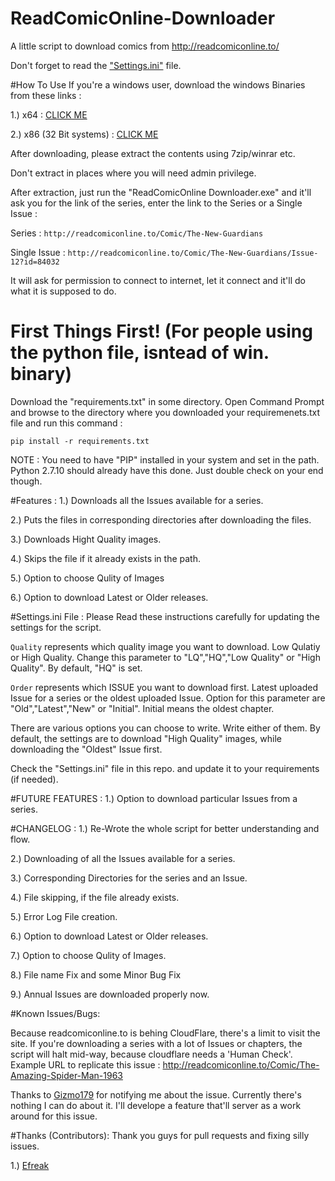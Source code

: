 # ReadComicOnline-Downloader
A little script to download comics from http://readcomiconline.to/

Don't forget to read the ["Settings.ini"](https://github.com/Xonshiz/ReadComicOnline-Downloader#settingsini-file-) file.

#How To Use
If you're a windows user, download the windows Binaries from these links :


1.) x64 : [CLICK ME](https://drive.google.com/file/d/0B27CFrTCSppNbTRnWVFmUEE5Y0k/view)

2.) x86 (32 Bit systems) : [CLICK ME](#)


After downloading, please extract the contents using 7zip/winrar etc.


Don't extract in places where you will need admin privilege. 

After extraction, just run the "ReadComicOnline Downloader.exe" and it'll ask you for the link of the series, enter the link to the Series or a Single Issue :

Series : `http://readcomiconline.to/Comic/The-New-Guardians`

Single Issue : `http://readcomiconline.to/Comic/The-New-Guardians/Issue-12?id=84032`

It will ask for permission to connect to internet, let it connect and it'll do what it is supposed to do.

# First Things First! (For people using the python file, isntead of win. binary)

Download the "requirements.txt" in some directory. Open Command Prompt and browse to the directory where you downloaded your requiremenets.txt file and run this command :

`pip install -r requirements.txt`

NOTE : You need to have "PIP" installed in your system and set in the path. Python 2.7.10 should already have this done. Just double check on your end though.

#Features :
1.) Downloads all the Issues available for a series. 

2.) Puts the files in corresponding directories after downloading the files.

3.) Downloads Hight Quality images.

4.) Skips the file if it already exists in the path. 

5.) Option to choose Qulity of Images

6.) Option to download Latest or Older releases.


#Settings.ini File :
Please Read these instructions carefully for updating the settings for the script.


`Quality` represents which quality image you want to download. Low Qulatiy or High Quality. Change this parameter to "LQ","HQ","Low Quality" or "High Quality".
By default, "HQ" is set.


`Order` represents which ISSUE you want to download first. Latest uploaded Issue for a series or the oldest uploaded Issue. Option for this parameter are "Old","Latest","New" or "Initial".
Initial means the oldest chapter.


There are various options you can choose to write. Write either of them. By default, the settings are to download "High Quality" images, while downloading the "Oldest" Issue first.

Check the "Settings.ini" file in this repo. and update it to your requirements (if needed).


#FUTURE FEATURES :
1.) Option to download particular Issues from a series. 


#CHANGELOG :
1.) Re-Wrote the whole script for better understanding and flow.

2.) Downloading of all the Issues available for a series.

3.) Corresponding Directories for the series and an Issue.

4.) File skipping, if the file already exists.

5.) Error Log File creation.

6.) Option to download Latest or Older releases.

7.) Option to choose Qulity of Images.

8.) File name Fix and some Minor Bug Fix

9.) Annual Issues are downloaded properly now.

#Known Issues/Bugs:

Because readcomiconline.to is behing CloudFlare, there's a limit to visit the site. If you're downloading a series with a lot of Issues or chapters, the script will halt mid-way, because cloudflare needs a 'Human Check'. Example URL to replicate this issue : http://readcomiconline.to/Comic/The-Amazing-Spider-Man-1963

Thanks to [Gizmo179](https://github.com/gizmo179) for notifying me about the issue. Currently there's nothing I can do about it. I'll develope a feature that'll server as a work around for this issue.

#Thanks (Contributors):
Thank you guys for pull requests and fixing silly issues.

1.) [Efreak](https://github.com/Efreak)
